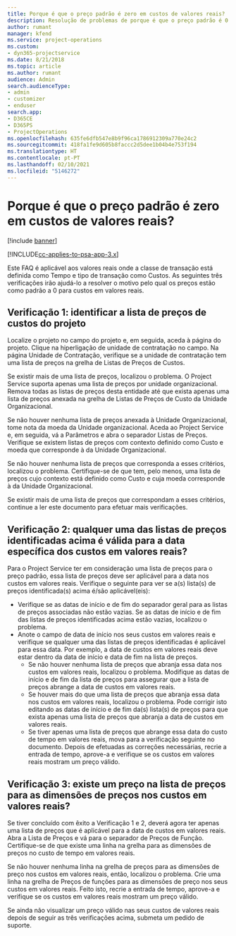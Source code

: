 ```yaml
---
title: Porque é que o preço padrão é zero em custos de valores reais?
description: Resolução de problemas de porque é que o preço padrão é 0 para custos de valores reais.
author: rumant
manager: kfend
ms.service: project-operations
ms.custom:
- dyn365-projectservice
ms.date: 8/21/2018
ms.topic: article
ms.author: rumant
audience: Admin
search.audienceType:
- admin
- customizer
- enduser
search.app:
- D365CE
- D365PS
- ProjectOperations
ms.openlocfilehash: 635fe6dfb547e8b9f96ca1786912309a770e24c2
ms.sourcegitcommit: 418fa1fe9d605b8faccc2d5dee1b04b4e753f194
ms.translationtype: HT
ms.contentlocale: pt-PT
ms.lasthandoff: 02/10/2021
ms.locfileid: "5146272"
---
```

# <a name="why-is-the-price-defaulting-to-zero-on-time-cost-actuals"></a>Porque é que o preço padrão é zero em custos de valores reais?

[!include [banner](../includes/psa-now-project-operations.md)]

[!INCLUDE[cc-applies-to-psa-app-3.x](../includes/cc-applies-to-psa-app-3x.md)]

Este FAQ é aplicável aos valores reais onde a classe de transação está definida como Tempo e tipo de transação como Custos. As seguintes três verificações irão ajudá-lo a resolver o motivo pelo qual os preços estão como padrão a 0 para custos em valores reais.
 
## <a name="check-1-identify-the-cost-price-list-for-the-project"></a>Verificação 1: identificar a lista de preços de custos do projeto

Localize o projeto no campo do projeto e, em seguida, aceda à página do projeto. Clique na hiperligação de unidade de contratação no campo. Na página Unidade de Contratação, verifique se a unidade de contratação tem uma lista de preços na grelha de Listas de Preços de Custos.

Se existir mais de uma lista de preços, localizou o problema. O Project Service suporta apenas uma lista de preços por unidade organizacional. Remova todas as listas de preços desta entidade até que exista apenas uma lista de preços anexada na grelha de Listas de Preços de Custo da Unidade Organizacional.

Se não houver nenhuma lista de preços anexada à Unidade Organizacional, tome nota da moeda da Unidade organizacional. Aceda ao Project Service e, em seguida, vá a Parâmetros e abra o separador Listas de Preços. Verifique se existem listas de preços com contexto definido como Custo e moeda que corresponde à da Unidade Organizacional.
 
Se não houver nenhuma lista de preços que corresponda a esses critérios, localizou o problema. Certifique-se de que tem, pelo menos, uma lista de preços cujo contexto está definido como Custo e cuja moeda corresponde à da Unidade Organizacional.

Se existir mais de uma lista de preços que correspondam a esses critérios, continue a ler este documento para efetuar mais verificações.

## <a name="check-2-are-any-of-the-price-lists-identified-above-valid-for-the-specific-date-of-the-time-cost-actual"></a>Verificação 2: qualquer uma das listas de preços identificadas acima é válida para a data específica dos custos em valores reais?

Para o Project Service ter em consideração uma lista de preços para o preço padrão, essa lista de preços deve ser aplicável para a data nos custos em valores reais. Verifique o seguinte para ver se a(s) lista(s) de preços identificada(s) acima é/são aplicável(eis):

- Verifique se as datas de início e de fim do separador geral para as listas de preços associadas não estão vazias. Se as datas de início e de fim das listas de preços identificadas acima estão vazias, localizou o problema. 
- Anote o campo de data de início nos seus custos em valores reais e verifique se qualquer uma das listas de preços identificadas é aplicável para essa data. Por exemplo, a data de custos em valores reais deve estar dentro da data de início e data de fim na lista de preços. 
    - Se não houver nenhuma lista de preços que abranja essa data nos custos em valores reais, localizou o problema. Modifique as datas de início e de fim da lista de preços para assegurar que a lista de preços abrange a data de custos em valores reais. 
    - Se houver mais do que uma lista de preços que abranja essa data nos custos em valores reais, localizou o problema. Pode corrigir isto editando as datas de início e de fim da(s) lista(s) de preços para que exista apenas uma lista de preços que abranja a data de custos em valores reais. 
    - Se tiver apenas uma lista de preços que abrange essa data do custo de tempo em valores reais, mova para a verificação seguinte no documento.
Depois de efetuadas as correções necessárias, recrie a entrada de tempo, aprove-a e verifique se os custos em valores reais mostram um preço válido.

## <a name="check-3-is-there-a-price-in-the-price-list-for-the-pricing-dimensions-on-the-time-cost-actual"></a>Verificação 3: existe um preço na lista de preços para as dimensões de preços nos custos em valores reais?

Se tiver concluído com êxito a Verificação 1 e 2, deverá agora ter apenas uma lista de preços que é aplicável para a data de custos em valores reais. Abra a Lista de Preços e vá para o separador de Preços de Função. Certifique-se de que existe uma linha na grelha para as dimensões de preços no custo de tempo em valores reais.

Se não houver nenhuma linha na grelha de preços para as dimensões de preço nos custos em valores reais, então, localizou o problema. Crie uma linha na grelha de Preços de funções para as dimensões de preço nos seus custos em valores reais. Feito isto, recrie a entrada de tempo, aprove-a e verifique se os custos em valores reais mostram um preço válido.
 
Se ainda não visualizar um preço válido nas seus custos de valores reais depois de seguir as três verificações acima, submeta um pedido de suporte.



